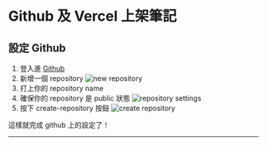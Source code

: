 # Github 及 Vercel 上架筆記

## 設定 Github

1. 登入進 [Github](https://github.com/)
2. 新增一個 repository
![new repository](/images/new-repository.png)
3. 打上你的 repository name
4. 確保你的 repository 是 public 狀態
![repository settings](/images/create-repository-settings.png)
5. 按下 create-repository 按鈕
![create repository](/images/press-create.png)

這樣就完成 github 上的設定了！

---